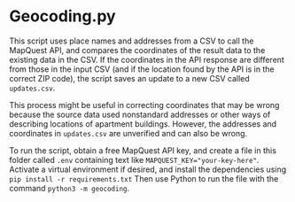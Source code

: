 # Geocoding.py

This script uses place names and addresses from a CSV to call the MapQuest API, and compares the coordinates of the result data to the existing data in the CSV. If the coordinates in the API response are different from those in the input CSV (and if the location found by the API is in the correct ZIP code), the script saves an update to a new CSV called `updates.csv`.

This process might be useful in correcting coordinates that may be wrong because the source data used nonstandard addresses or other ways of describing locations of apartment buildings. However, the addresses and coordinates in `updates.csv` are unverified and can also be wrong.

To run the script, obtain a free MapQuest API key, and create a file in this folder called `.env` containing text like `MAPQUEST_KEY="your-key-here"`. Activate a virtual environment if desired, and install the dependencies using `pip install -r requirements.txt` Then use Python to run the file with the command `python3 -m geocoding`.
